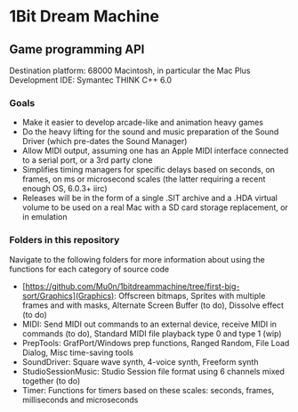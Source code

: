 # 1Bit Dream Machine

## Game programming API 

Destination platform: 68000 Macintosh, in particular the Mac Plus 
Development IDE: Symantec THINK C++ 6.0

### Goals

* Make it easier to develop arcade-like and animation heavy games
* Do the heavy lifting for the sound and music preparation of the Sound Driver (which pre-dates the Sound Manager)
* Allow MIDI output, assuming one has an Apple MIDI interface connected to a serial port, or a 3rd party clone
* Simplifies timing managers for specific delays based on seconds, on frames, on ms or microsecond scales (the latter requiring a recent enough OS, 6.0.3+ iirc)
* Releases will be in the form of a single .SIT archive and a .HDA virtual volume to be used on a real Mac with a SD card storage replacement, or in emulation

### Folders in this repository 
Navigate to the following folders for more information about using the functions for each category of source code 

* [https://github.com/Mu0n/1bitdreammachine/tree/first-big-sort/Graphics](Graphics):  Offscreen bitmaps, Sprites with multiple frames and with masks, Alternate Screen Buffer (to do), Dissolve effect (to do) 
* MIDI: Send MIDI out commands to an external device, receive MIDI in commands (to do), Standard MIDI file playback type 0 and type 1 (wip) 
* PrepTools: GrafPort/Windows prep functions, Ranged Random, File Load Dialog, Misc time-saving tools 
* SoundDriver: Square wave synth, 4-voice synth, Freeform synth
* StudioSessionMusic: Studio Session file format using 6 channels mixed together (to do)
* Timer: Functions for timers based on these scales: seconds, frames, milliseconds and microseconds
